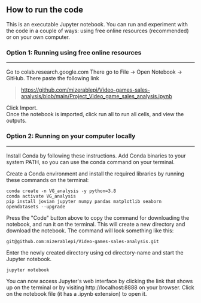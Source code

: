 ## How to run the code
This is an executable Jupyter notebook. You can run and experiment with the code in a couple of ways: using free online resources (recommended) or on your own computer.

### Option 1: Running using free online resources<hr> 
Go to colab.research.google.com There go to File -> Open Notebook -> GitHub. There paste the following link
> https://github.com/mizerablepi/Video-games-sales-analysis/blob/main/Project_Video_game_sales_analysis.ipynb 

Click Import.<br>
Once the notebook is imported, click run all to run all cells, and view the outputs.

### Option 2: Running on your computer locally<hr>

Install Conda by following these instructions. Add Conda binaries to your system PATH, so you can use the conda command on your terminal.

Create a Conda environment and install the required libraries by running these commands on the terminal:

    conda create -n VG_analysis -y python=3.8 
    conda activate VG_analysis
    pip install jovian jupyter numpy pandas matplotlib seaborn opendatasets --upgrade

Press the "Code" button above to copy the command for downloading the notebook, and run it on the terminal. This will create a new directory and download the notebook. The command will look something like this:

    git@github.com:mizerablepi/Video-games-sales-analysis.git

Enter the newly created directory using cd directory-name and start the Jupyter notebook.

    jupyter notebook

You can now access Jupyter's web interface by clicking the link that shows up on the terminal or by visiting http://localhost:8888 on your browser. Click on the notebook file (it has a .ipynb extension) to open it.
